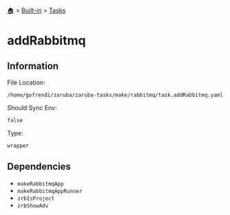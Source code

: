 <!--startTocHeader-->
[🏠](../../README.md) > [Built-in](../README.md) > [Tasks](README.md)
# addRabbitmq
<!--endTocHeader-->


## Information

File Location:

    /home/gofrendi/zaruba/zaruba-tasks/make/rabbitmq/task.addRabbitmq.yaml

Should Sync Env:

    false

Type:

    wrapper


## Dependencies

- `makeRabbitmqApp`
- `makeRabbitmqAppRunner`
- `zrbIsProject`
- `zrbShowAdv`



<!--startTocSubtopic-->

<!--endTocSubtopic-->